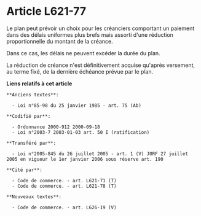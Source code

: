 # Article L621-77

Le plan peut prévoir un choix pour les créanciers comportant un paiement dans des délais uniformes plus brefs mais assorti
d'une réduction proportionnelle du montant de la créance.

Dans ce cas, les délais ne peuvent excéder la durée du plan.

La réduction de créance n'est définitivement acquise qu'après versement, au terme fixé, de la dernière échéance prévue par le
plan.

**Liens relatifs à cet article**

	**Anciens textes**:

	  - Loi n°85-98 du 25 janvier 1985 - art. 75 (Ab)

	**Codifié par**:

	  - Ordonnance 2000-912 2000-09-18
	  - Loi n°2003-7 2003-01-03 art. 50 I (ratification)

	**Transféré par**:

	  - Loi n°2005-845 du 26 juillet 2005 - art. 1 (V) JORF 27 juillet 2005 en vigueur le 1er janvier 2006 sous réserve art. 190

	**Cité par**:

	  - Code de commerce. - art. L621-71 (T)
	  - Code de commerce. - art. L621-78 (T)

	**Nouveaux textes**:

	  - Code de commerce. - art. L626-19 (V)
